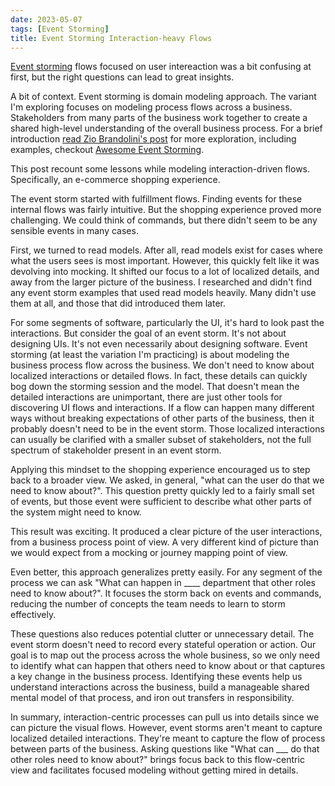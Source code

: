 ```yaml
---
date: 2023-05-07
tags: [Event Storming]
title: Event Storming Interaction-heavy Flows
---
```


[Event storming](http://ziobrando.blogspot.com/2013/11/introducing-event-storming.html) flows focused on user intereaction was a bit confusing at first,
but the right questions can lead to great insights.
<!--more-->

A bit of context. Event storming is domain modeling approach. The variant I'm exploring focuses on modeling process flows across a business.
Stakeholders from many parts of the business work together to create a shared high-level understanding of the overall business process. 
For a brief introduction [read Zio Brandolini's post](http://ziobrando.blogspot.com/2013/11/introducing-event-storming.html) for more exploration, including examples,
checkout [Awesome Event Storming](https://github.com/mariuszgil/awesome-eventstorming).

This post recount some lessons while modeling interaction-driven flows. Specifically, an e-commerce shopping experience.

The event storm started with fulfillment flows. Finding events for these internal flows was fairly intuitive. But the shopping experience proved more challenging. 
We could think of commands, but there didn't seem to be any sensible events in many cases. 

First, we turned to read models. After all, read models exist for cases where what the users sees is most important. However, this quickly felt like it was devolving into mocking. 
It shifted our focus to a lot of localized details, and away from the larger picture of the business. I researched and didn't find any event storm examples that used read models heavily. 
Many didn't use them at all, and those that did introduced them later.

For some segments of software, particularly the UI, it's hard to look past the interactions. But consider the goal of an event storm. It's not about designing UIs. It's not even necessarily about designing software. Event storming (at least the variation I'm practicing) is about modeling the business process flow across the business. We don't need to know about localized interactions or detailed flows. In fact, these details can quickly bog down the storming session and the model. That doesn't mean the detailed interactions are unimportant, there are just other tools for discovering UI flows and interactions. If a flow can happen many different ways without breaking expectations of other parts of the business, then it probably doesn't need to be in the event storm. Those localized interactions can usually be clarified with a smaller subset of stakeholders, not the full spectrum of stakeholder present in an event storm.

Applying this mindset to the shopping experience encouraged us to step back to a broader view. We asked, in general, "what can the user do that we need to know about?". This question pretty quickly led to a fairly small set of events, but those event were sufficient to describe what other parts of the system might need to know.

This result was exciting. It produced a clear picture of the user interactions, from a business process point of view. A very different kind of picture than we would expect from a mocking or journey mapping point of view.

Even better, this approach generalizes pretty easily. For any segment of the process we can ask "What can happen in ____ department that other roles need to know about?". 
It focuses the storm back on events and commands, reducing the number of concepts the team needs to learn to storm effectively.

These questions also reduces potential clutter or unnecessary detail. The event storm doesn't need to record every stateful operation or action. Our goal is to map out the process across the whole business, so we only need to identify what can happen that others need to know about or that captures a key change in the business process. Identifying these events help us understand interactions across the business, build a manageable shared mental model of that process, and iron out transfers in responsibility.


In summary, interaction-centric processes can pull us into details since we can picture the visual flows.
However, event storms aren't meant to capture localized detailed interactions. They're meant to capture the flow of process between parts of the business.
Asking questions like "What can ___ do that other roles need to know about?" brings focus back to this flow-centric view and 
facilitates focused modeling without getting mired in details.
 